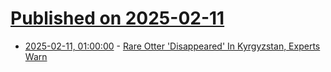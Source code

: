 # [Published on 2025-02-11](index.md)

* [2025-02-11, 01:00:00](https://soylentnews.org/article.pl?sid=25/02/09/1853248&from=rss) - [Rare Otter 'Disappeared' In Kyrgyzstan, Experts Warn](https://soylentnews.org/article.pl?sid=25/02/09/1853248&from=rss)
